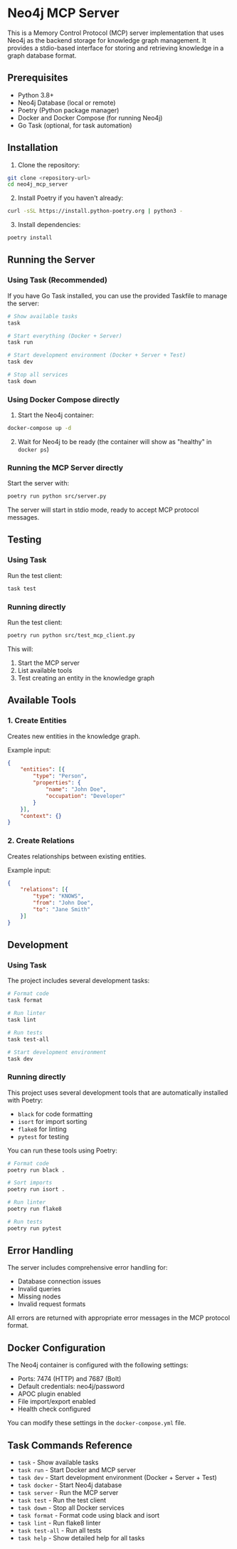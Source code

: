 # Neo4j MCP Server

This is a Memory Control Protocol (MCP) server implementation that uses Neo4j as the backend storage for knowledge graph management. It provides a stdio-based interface for storing and retrieving knowledge in a graph database format.

## Prerequisites

- Python 3.8+
- Neo4j Database (local or remote)
- Poetry (Python package manager)
- Docker and Docker Compose (for running Neo4j)
- Go Task (optional, for task automation)

## Installation

1. Clone the repository:
```bash
git clone <repository-url>
cd neo4j_mcp_server
```

2. Install Poetry if you haven't already:
```bash
curl -sSL https://install.python-poetry.org | python3 -
```

3. Install dependencies:
```bash
poetry install
```

## Running the Server

### Using Task (Recommended)

If you have Go Task installed, you can use the provided Taskfile to manage the server:

```bash
# Show available tasks
task

# Start everything (Docker + Server)
task run

# Start development environment (Docker + Server + Test)
task dev

# Stop all services
task down
```

### Using Docker Compose directly

1. Start the Neo4j container:
```bash
docker-compose up -d
```

2. Wait for Neo4j to be ready (the container will show as "healthy" in `docker ps`)

### Running the MCP Server directly

Start the server with:
```bash
poetry run python src/server.py
```

The server will start in stdio mode, ready to accept MCP protocol messages.

## Testing

### Using Task

Run the test client:
```bash
task test
```

### Running directly

Run the test client:
```bash
poetry run python src/test_mcp_client.py
```

This will:
1. Start the MCP server
2. List available tools
3. Test creating an entity in the knowledge graph

## Available Tools

### 1. Create Entities
Creates new entities in the knowledge graph.

Example input:
```json
{
    "entities": [{
        "type": "Person",
        "properties": {
            "name": "John Doe",
            "occupation": "Developer"
        }
    }],
    "context": {}
}
```

### 2. Create Relations
Creates relationships between existing entities.

Example input:
```json
{
    "relations": [{
        "type": "KNOWS",
        "from": "John Doe",
        "to": "Jane Smith"
    }]
}
```

## Development

### Using Task

The project includes several development tasks:

```bash
# Format code
task format

# Run linter
task lint

# Run tests
task test-all

# Start development environment
task dev
```

### Running directly

This project uses several development tools that are automatically installed with Poetry:

- `black` for code formatting
- `isort` for import sorting
- `flake8` for linting
- `pytest` for testing

You can run these tools using Poetry:

```bash
# Format code
poetry run black .

# Sort imports
poetry run isort .

# Run linter
poetry run flake8

# Run tests
poetry run pytest
```

## Error Handling

The server includes comprehensive error handling for:
- Database connection issues
- Invalid queries
- Missing nodes
- Invalid request formats

All errors are returned with appropriate error messages in the MCP protocol format.

## Docker Configuration

The Neo4j container is configured with the following settings:
- Ports: 7474 (HTTP) and 7687 (Bolt)
- Default credentials: neo4j/password
- APOC plugin enabled
- File import/export enabled
- Health check configured

You can modify these settings in the `docker-compose.yml` file.

## Task Commands Reference

- `task` - Show available tasks
- `task run` - Start Docker and MCP server
- `task dev` - Start development environment (Docker + Server + Test)
- `task docker` - Start Neo4j database
- `task server` - Run the MCP server
- `task test` - Run the test client
- `task down` - Stop all Docker services
- `task format` - Format code using black and isort
- `task lint` - Run flake8 linter
- `task test-all` - Run all tests
- `task help` - Show detailed help for all tasks 